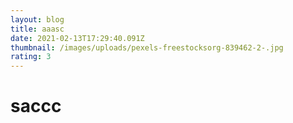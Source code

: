 ```yaml
---
layout: blog
title: aaasc
date: 2021-02-13T17:29:40.091Z
thumbnail: /images/uploads/pexels-freestocksorg-839462-2-.jpg
rating: 3
---
```

# saccc